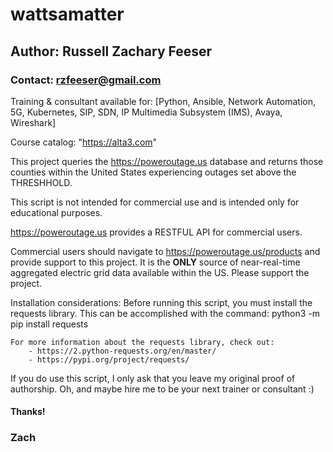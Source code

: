 # wattsamatter
## Author: Russell Zachary Feeser
### Contact: rzfeeser@gmail.com

Training & consultant available for: [Python, Ansible, Network Automation, 5G, Kubernetes, SIP, SDN,
                                     IP Multimedia Subsystem (IMS), Avaya, Wireshark]

Course catalog: "https://alta3.com"

This project queries the https://poweroutage.us database and returns those counties within the United States
experiencing outages set above the THRESHHOLD.

This script is not intended for commercial use and is intended only for educational purposes.

https://poweroutage.us provides a RESTFUL API for commercial users.

Commercial users should navigate to https://poweroutage.us/products and provide support to this project. It is the
**ONLY** source of near-real-time aggregated electric grid data available within the US. Please support the project.

Installation considerations:
    Before running this script, you must install the requests library. This can be accomplished with the command:
        python3 -m pip install requests

    For more information about the requests library, check out:
        - https://2.python-requests.org/en/master/
        - https://pypi.org/project/requests/


If you do use this script, I only ask that you leave my original proof of authorship. Oh, and maybe hire me to be your
next trainer or consultant :)

#### Thanks!
### Zach
